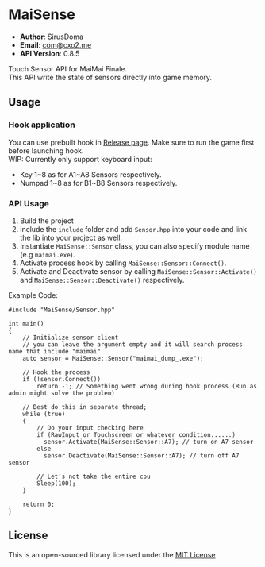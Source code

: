 # MaiSense #

- **Author**: SirusDoma
- **Email**: com@cxo2.me
- **API Version**: 0.8.5

Touch Sensor API for MaiMai Finale.  
This API write the state of sensors directly into game memory.

## Usage ##

### Hook application ###

You can use prebuilt hook in [Release page](https://github.com/SirusDoma/MaiSense/releases/). Make sure to run the game first before launching hook.    
WIP: Currently only support keyboard input:
- Key 1~8 as for A1~A8 Sensors respectively.
- Numpad 1~8 as for B1~B8 Sensors respectively.

### API Usage ###

1. Build the project
2. include the `include` folder and add `Sensor.hpp` into your code and link the lib into your project as well.
3. Instantiate `MaiSense::Sensor` class, you can also specify module name (e.g `maimai.exe`).
4. Activate process hook by calling `MaiSense::Sensor::Connect()`.
5. Activate and Deactivate sensor by calling `MaiSense::Sensor::Activate()` and `MaiSense::Sensor::Deactivate()` respectively.

Example Code:
```
#include "MaiSense/Sensor.hpp"

int main()
{
    // Initialize sensor client
    // you can leave the argument empty and it will search process name that include "maimai"
    auto sensor = MaiSense::Sensor("maimai_dump_.exe"); 

    // Hook the process
    if (!sensor.Connect())
        return -1; // Something went wrong during hook process (Run as admin might solve the problem)

    // Best do this in separate thread;
    while (true)
    {
        // Do your input checking here
        if (RawInput or Touchscreen or whatever condition......)
          sensor.Activate(MaiSense::Sensor::A7); // turn on A7 sensor
        else
          sensor.Deactivate(MaiSense::Sensor::A7); // turn off A7 sensor
        
        // Let's not take the entire cpu
        Sleep(100);
    }
    
    return 0;
}
```

## License ##

This is an open-sourced library licensed under the [MIT License](http://github.com/SirusDoma/MaiSense/blob/master/LICENSE)
